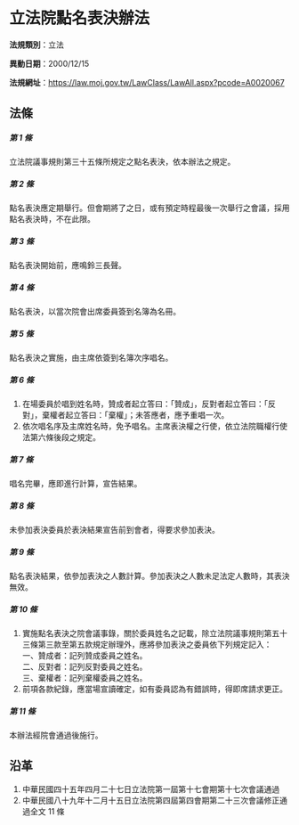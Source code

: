 # 立法院點名表決辦法



**法規類別**：立法

**異動日期**：2000/12/15  

**法規網址**：https://law.moj.gov.tw/LawClass/LawAll.aspx?pcode=A0020067



## 法條
##### 第 1 條
立法院議事規則第三十五條所規定之點名表決，依本辦法之規定。

##### 第 2 條
點名表決應定期舉行。但會期將了之日，或有預定時程最後一次舉行之會議，採用點名表決時，不在此限。

##### 第 3 條
點名表決開始前，應鳴鈴三長聲。

##### 第 4 條
點名表決，以當次院會出席委員簽到名簿為名冊。

##### 第 5 條
點名表決之實施，由主席依簽到名簿次序唱名。

##### 第 6 條
1. 在場委員於唱到姓名時，贊成者起立答曰：「贊成」，反對者起立答曰：「反對」，棄權者起立答曰：「棄權」；未答應者，應予重唱一次。
1. 依次唱名序及主席姓名時，免予唱名。主席表決權之行使，依立法院職權行使法第六條後段之規定。

##### 第 7 條
唱名完畢，應即進行計算，宣告結果。

##### 第 8 條
未參加表決委員於表決結果宣告前到會者，得要求參加表決。

##### 第 9 條
點名表決結果，依參加表決之人數計算。參加表決之人數未足法定人數時，其表決無效。

##### 第 10 條
1. 實施點名表決之院會議事錄，關於委員姓名之記載，除立法院議事規則第五十三條第三款至第五款規定辦理外，應將參加表決之委員依下列規定記入：  
一、贊成者：記列贊成委員之姓名。  
二、反對者：記列反對委員之姓名。  
三、棄權者：記列棄權委員之姓名。
1. 前項各款紀錄，應當場宣讀確定，如有委員認為有錯誤時，得即席請求更正。

##### 第 11 條
本辦法經院會通過後施行。

## 沿革
1. 中華民國四十五年四月二十七日立法院第一屆第十七會期第十七次會議通過
1. 中華民國八十九年十二月十五日立法院第四屆第四會期第二十三次會議修正通過全文 11 條
